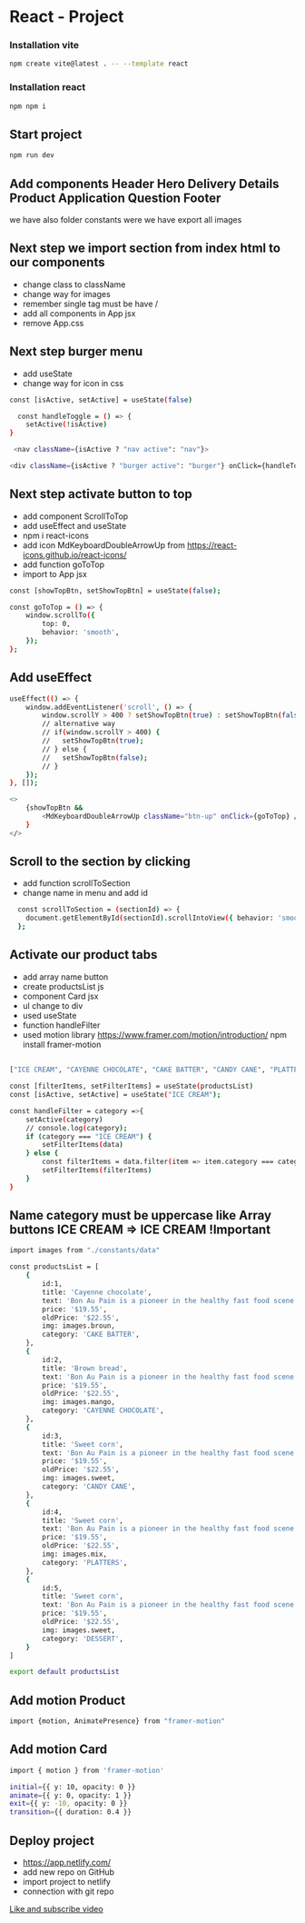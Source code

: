 # React - Project

### Installation vite

```bash
npm create vite@latest . -- --template react
```

### Installation react

```bash
npm npm i
```

## Start project

```bash
npm run dev
```

## Add components Header Hero Delivery Details Product Application Question Footer
we have also folder constants were we have export all images

## Next step we import section from index html to our components
- change class to className
- change way for images
- remember single tag must be have / 
- add all components in App jsx 
- remove App.css

## Next step burger menu
- add useState
- change way for icon in css

```bash
const [isActive, setActive] = useState(false)

  const handleToggle = () => {
    setActive(!isActive)
}

```

```bash
 <nav className={isActive ? "nav active": "nav"}>

<div className={isActive ? "burger active": "burger"} onClick={handleToggle}></div>
```

## Next step activate button to top 
- add component ScrollToTop
- add useEffect and useState
- npm i react-icons
- add icon MdKeyboardDoubleArrowUp from https://react-icons.github.io/react-icons/ 
- add function goToTop
- import to App jsx

```bash
const [showTopBtn, setShowTopBtn] = useState(false);

const goToTop = () => {
    window.scrollTo({
        top: 0,
        behavior: 'smooth',
    });
};
```
## Add useEffect
```bash
useEffect(() => {
    window.addEventListener('scroll', () => {
        window.scrollY > 400 ? setShowTopBtn(true) : setShowTopBtn(false);
        // alternative way
        // if(window.scrollY > 400) {
        //   setShowTopBtn(true);
        // } else {
        //   setShowTopBtn(false);
        // }
    });
}, []);

<>
    {showTopBtn &&
        <MdKeyboardDoubleArrowUp className="btn-up" onClick={goToTop} />
    }
</>

```

## Scroll to the section by clicking
- add function scrollToSection  
- change name in menu and add id

```bash
  const scrollToSection = (sectionId) => {
    document.getElementById(sectionId).scrollIntoView({ behavior: 'smooth' });
  };
```
## Activate our product tabs
- add array name button
- create productsList js 
- component Card jsx
- ul change to div
- used useState
- function handleFilter
- used motion library 
https://www.framer.com/motion/introduction/
npm install framer-motion

## 
```bash
["ICE CREAM", "CAYENNE CHOCOLATE", "CAKE BATTER", "CANDY CANE", "PLATTERS", "DESSERT"]
```

```bash
const [filterItems, setFilterItems] = useState(productsList)
const [isActive, setActive] = useState("ICE CREAM");

const handleFilter = category =>{
    setActive(category)
    // console.log(category);
    if (category === "ICE CREAM") {
        setFilterItems(data)
    } else {
        const filterItems = data.filter(item => item.category === category)
        setFilterItems(filterItems)
    }
}
```
## Name category must be uppercase like Array buttons ICE CREAM => ICE CREAM !Important 
```bash
import images from "./constants/data"

const productsList = [
    {
        id:1,
        title: 'Cayenne chocolate',
        text: 'Bon Au Pain is a pioneer in the healthy fast food scene.Bon Au Pain is a pioneer in the healthy fast food scene.Bon Au Pain is a pioneer in the healthy fast food scene',
        price: '$19.55',
        oldPrice: '$22.55',
        img: images.broun,
        category: 'CAKE BATTER',
    },
    {
        id:2,
        title: 'Brown bread',
        text: 'Bon Au Pain is a pioneer in the healthy fast food scene.Bon Au Pain is a pioneer in the healthy fast food scene.Bon Au Pain is a pioneer in the healthy fast food scene',
        price: '$19.55',
        oldPrice: '$22.55',
        img: images.mango,
        category: 'CAYENNE CHOCOLATE',
    },
    {
        id:3,
        title: 'Sweet corn',
        text: 'Bon Au Pain is a pioneer in the healthy fast food scene.Bon Au Pain is a pioneer in the healthy fast food scene.Bon Au Pain is a pioneer in the healthy fast food scene',
        price: '$19.55',
        oldPrice: '$22.55',
        img: images.sweet,
        category: 'CANDY CANE',
    },
    {
        id:4,
        title: 'Sweet corn',
        text: 'Bon Au Pain is a pioneer in the healthy fast food scene.Bon Au Pain is a pioneer in the healthy fast food scene.Bon Au Pain is a pioneer in the healthy fast food scene',
        price: '$19.55',
        oldPrice: '$22.55',
        img: images.mix,
        category: 'PLATTERS',
    },
    {
        id:5,
        title: 'Sweet corn',
        text: 'Bon Au Pain is a pioneer in the healthy fast food scene.Bon Au Pain is a pioneer in the healthy fast food scene.Bon Au Pain is a pioneer in the healthy fast food scene',
        price: '$19.55',
        oldPrice: '$22.55',
        img: images.sweet,
        category: 'DESSERT',
    }
]

export default productsList
```

## Add motion Product

```bash
import {motion, AnimatePresence} from "framer-motion"

```
## Add motion Card 
```bash
import { motion } from 'framer-motion'

initial={{ y: 10, opacity: 0 }}
animate={{ y: 0, opacity: 1 }}
exit={{ y: -10, opacity: 0 }}
transition={{ duration: 0.4 }}
```

## Deploy  project
- https://app.netlify.com/
- add new repo on GitHub
- import project to netlify 
- connection with git repo 

[Like and subscribe video]()  
